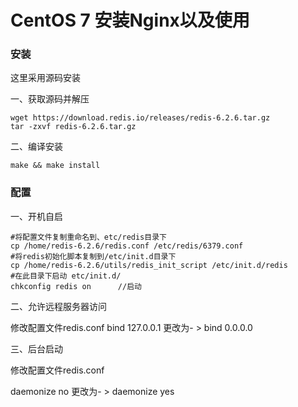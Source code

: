 # CentOS 7 安装Nginx以及使用



### 安装

这里采用源码安装

一、获取源码并解压

```shell
wget https://download.redis.io/releases/redis-6.2.6.tar.gz
tar -zxvf redis-6.2.6.tar.gz
```

二、编译安装

```shell
make && make install
```



### 配置

一、开机自启

```shell
#将配置文件复制重命名到、etc/redis目录下
cp /home/redis-6.2.6/redis.conf /etc/redis/6379.conf
#将redis初始化脚本复制到/etc/init.d目录下
cp /home/redis-6.2.6/utils/redis_init_script /etc/init.d/redis
#在此目录下启动 etc/init.d/
chkconfig redis on		//启动
```

二、允许远程服务器访问

修改配置文件redis.conf
bind 127.0.0.1 更改为- > bind 0.0.0.0 

三、后台启动

修改配置文件redis.conf

daemonize no 更改为- > daemonize yes


